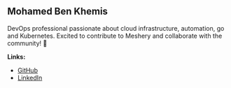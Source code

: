 ## Mohamed Ben Khemis

DevOps professional passionate about cloud infrastructure, automation, go and Kubernetes.
Excited to contribute to Meshery and collaborate with the community! 🚀

**Links:**

- [GitHub](https://github.com/Mohamed-ben-khemis)
- [LinkedIn](https://www.linkedin.com/in/mohamed-benkhemis/)
